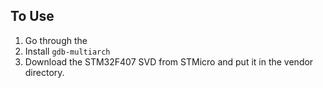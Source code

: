 
## To Use

1. Go through the 
1. Install `gdb-multiarch` 
1. Download the STM32F407 SVD from STMicro and put it in the vendor directory.
